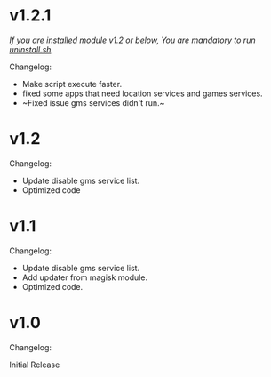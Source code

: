 # v1.2.1
*If you are installed module v1.2 or below, You are mandatory to run [uninstall.sh](https://github.com/IRedDragonICY/Disable-Unwanted-Google-Play-Services#uninstall)*

Changelog:
* Make script execute faster.
* fixed some apps that need location services and games services.
* ~Fixed issue gms services didn't run.~
# v1.2
Changelog:
* Update disable gms service list.
* Optimized code

# v1.1
Changelog:
* Update disable gms service list.
* Add updater from magisk module.
* Optimized code.

# v1.0
Changelog:

Initial Release
